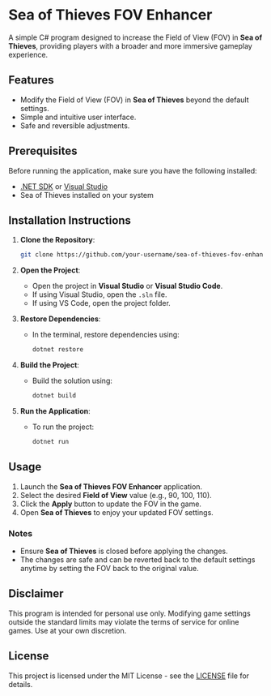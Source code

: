 # Sea of Thieves FOV Enhancer

A simple C# program designed to increase the Field of View (FOV) in **Sea of Thieves**, providing players with a broader and more immersive gameplay experience.

## Features

- Modify the Field of View (FOV) in **Sea of Thieves** beyond the default settings.
- Simple and intuitive user interface.
- Safe and reversible adjustments.

## Prerequisites

Before running the application, make sure you have the following installed:

- [.NET SDK](https://dotnet.microsoft.com/download) or [Visual Studio](https://visualstudio.microsoft.com/)
- Sea of Thieves installed on your system

## Installation Instructions

1. **Clone the Repository**:
    ```bash
    git clone https://github.com/your-username/sea-of-thieves-fov-enhancer.git
    ```
2. **Open the Project**:
   - Open the project in **Visual Studio** or **Visual Studio Code**.
   - If using Visual Studio, open the `.sln` file.
   - If using VS Code, open the project folder.

3. **Restore Dependencies**:
   - In the terminal, restore dependencies using:
     ```bash
     dotnet restore
     ```

4. **Build the Project**:
   - Build the solution using:
     ```bash
     dotnet build
     ```

5. **Run the Application**:
   - To run the project:
     ```bash
     dotnet run
     ```

## Usage

1. Launch the **Sea of Thieves FOV Enhancer** application.
2. Select the desired **Field of View** value (e.g., 90, 100, 110).
3. Click the **Apply** button to update the FOV in the game.
4. Open **Sea of Thieves** to enjoy your updated FOV settings.

### Notes

- Ensure **Sea of Thieves** is closed before applying the changes.
- The changes are safe and can be reverted back to the default settings anytime by setting the FOV back to the original value.

## Disclaimer

This program is intended for personal use only. Modifying game settings outside the standard limits may violate the terms of service for online games. Use at your own discretion.

## License

This project is licensed under the MIT License - see the [LICENSE](LICENSE) file for details.




